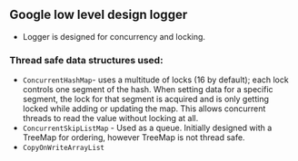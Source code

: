 ## Google low level design logger

- Logger is designed for concurrency and locking.

### Thread safe data structures used:

- `ConcurrentHashMap`- uses a multitude of locks (16 by default); each lock controls one segment of the hash. When setting data for a specific segment, 
the lock for that segment is acquired and is only getting locked while adding or updating the map. This allows concurrent threads to read the value without locking at all.
- `ConcurrentSkipListMap` - Used as a queue. Initially designed with a TreeMap for ordering, however TreeMap is not thread safe.
- `CopyOnWriteArrayList`

